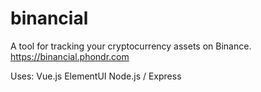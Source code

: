 # binancial
A tool for tracking your cryptocurrency assets on Binance.
https://binancial.phondr.com

Uses:
Vue.js
ElementUI
Node.js / Express
